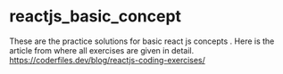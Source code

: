 # reactjs_basic_concept
These are the practice solutions for basic react js concepts .
Here is the article from where all exercises are given in detail.
https://coderfiles.dev/blog/reactjs-coding-exercises/
